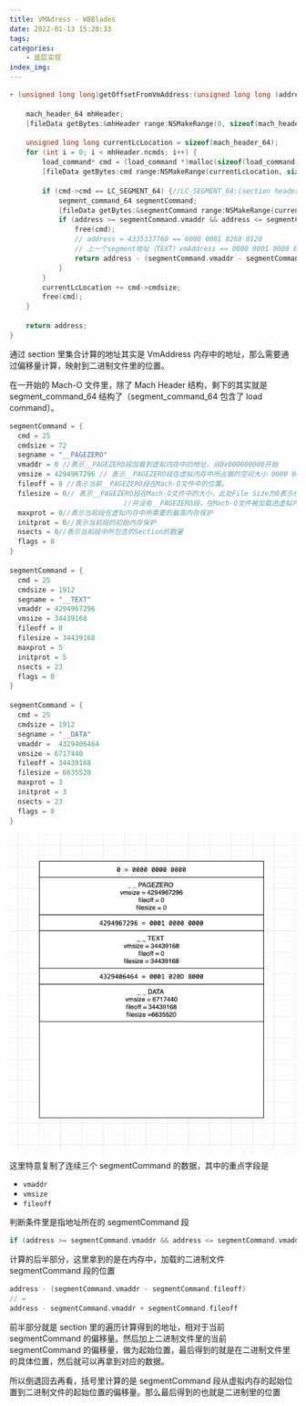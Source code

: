 ```yaml
---
title: VMAdress - WBBlades
date: 2022-01-13 15:20:33
tags:
categories:
	- 底层实现
index_img:
---
```

```objectivec
+ (unsigned long long)getOffsetFromVmAddress:(unsigned long long )address fileData:(NSData *)fileData{
    
    mach_header_64 mhHeader;
    [fileData getBytes:&mhHeader range:NSMakeRange(0, sizeof(mach_header_64))];
    
    unsigned long long currentLcLocation = sizeof(mach_header_64);
    for (int i = 0; i < mhHeader.ncmds; i++) {
        load_command* cmd = (load_command *)malloc(sizeof(load_command));
        [fileData getBytes:cmd range:NSMakeRange(currentLcLocation, sizeof(load_command))];
        
        if (cmd->cmd == LC_SEGMENT_64) {//LC_SEGMENT_64:(section header....)
            segment_command_64 segmentCommand;
            [fileData getBytes:&segmentCommand range:NSMakeRange(currentLcLocation, sizeof(segment_command_64))];
            if (address >= segmentCommand.vmaddr && address <= segmentCommand.vmaddr + segmentCommand.vmsize) {
                free(cmd);
                // address = 4335337760 == 0000 0001 0268 0120
                // 上一个segment地址（TEXT）vmAddress == 0000 0001 0000 0000
                return address - (segmentCommand.vmaddr - segmentCommand.fileoff);
            }
        }
        currentLcLocation += cmd->cmdsize;
        free(cmd);
    }
    
    return address;
}
```

通过 section 里集合计算的地址其实是 VmAddress 内存中的地址，那么需要通过偏移量计算，映射到二进制文件里的位置。

在一开始的 Mach-O 文件里，除了 Mach Header 结构，剩下的其实就是 segment_command_64 结构了（segment_command_64 包含了 load command）。

```objectivec
segmentCommand = {
  cmd = 25
  cmdsize = 72
  segname = "__PAGEZERO"
  vmaddr = 0 //表示__PAGEZERO段加载到虚拟内存中的地址，从0x000000000开始
  vmsize = 4294967296 // 表示__PAGEZERO段在虚拟内存中所占据的空间大小 0000 0001 0000 0000
  fileoff = 0 //表示当前__PAGEZERO段在Mach-O文件中的位置。
  filesize = 0// 表示__PAGEZERO段在Mach-O文件中的大小，此处File Size为0表示在Mach-O文件中
							//并没有__PAGEZERO段，在Mach-O文件被加载进虚拟内存中，才会附加上__PAGEZERO段。
  maxprot = 0//表示当前段在虚拟内存中所需要的最高内存保护
  initprot = 0//表示当前段的初始内存保护
  nsects = 0//表示当前段中所包含的Section的数量
  flags = 0
}

segmentCommand = {
  cmd = 25
  cmdsize = 1912
  segname = "__TEXT"
  vmaddr = 4294967296
  vmsize = 34439168
  fileoff = 0
  filesize = 34439168
  maxprot = 5
  initprot = 5
  nsects = 23
  flags = 0
}

segmentCommand = {
  cmd = 25
  cmdsize = 1912
  segname = "__DATA"
  vmaddr =  4329406464
  vmsize = 6717440
  fileoff = 34439168
  filesize = 6635520
  maxprot = 3
  initprot = 3
  nsects = 23
  flags = 0
}
```

![segment](/images/AppSize/segment-vmadress.png)

这里特意复制了连续三个 segmentCommand 的数据，其中的重点字段是

- `vmaddr`
- `vmsize`
- `fileoff`

判断条件里是指地址所在的  segmentCommand 段

```objectivec
if (address >= segmentCommand.vmaddr && address <= segmentCommand.vmaddr + segmentCommand.vmsize) 
```

计算的后半部分，这里拿到的是在内存中，加载的二进制文件 segmentCommand 段的位置

```objectivec
address - (segmentCommand.vmaddr - segmentCommand.fileoff)
// =
address - segmentCommand.vmaddr + segmentCommand.fileoff
```

前半部分就是 section 里的遍历计算得到的地址，相对于当前  segmentCommand 的偏移量。然后加上二进制文件里的当前 segmentCommand 的偏移量，做为起始位置，最后得到的就是在二进制文件里的具体位置，然后就可以再拿到对应的数据。

所以倒退回去再看，括号里计算的是 segmentCommand 段从虚拟内存的起始位置到二进制文件的起始位置的偏移量。那么最后得到的也就是二进制里的位置